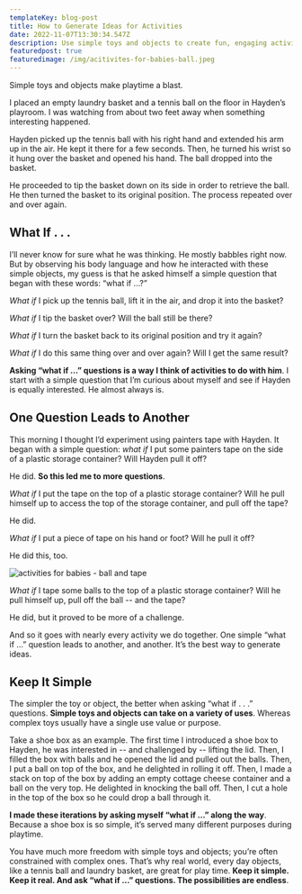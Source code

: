 ```yaml
---
templateKey: blog-post
title: How to Generate Ideas for Activities
date: 2022-11-07T13:30:34.547Z
description: Use simple toys and objects to create fun, engaging activities for babies.
featuredpost: true
featuredimage: /img/acitivites-for-babies-ball.jpeg
---
```

Simple toys and objects make playtime a blast. 



I placed an empty laundry basket and a tennis ball on the floor in Hayden’s playroom. I was watching from about two feet away when something interesting happened. 



Hayden picked up the tennis ball with his right hand and extended his arm up in the air. He kept it there for a few seconds. Then, he turned his wrist so it hung over the basket and opened his hand. The ball dropped into the basket. 



He proceeded to tip the basket down on its side in order to retrieve the ball. He then turned the basket to its original position. The process repeated over and over again. 

## What If . . . 



I’ll never know for sure what he was thinking. He mostly babbles right now. But by observing his body language and how he interacted with these simple objects, my guess is that he asked himself a simple question that began with these words: “what if …?” 



*What if* I pick up the tennis ball, lift it in the air, and drop it into the basket? 



*What if* I tip the basket over? Will the ball still be there? 



*What if* I turn the basket back to its original position and try it again? 



*What if* I do this same thing over and over again? Will I get the same result?



**Asking “what if …” questions is a way I think of activities to do with him**. I start with a simple question that I’m curious about myself and see if Hayden is equally interested. He almost always is. 

## One Question Leads to Another

This morning I thought I’d experiment using painters tape with Hayden. It began with a simple question: *what if* I put some painters tape on the side of a plastic storage container? Will Hayden pull it off?



He did. **So this led me to more questions**. 



*What if* I put the tape on the top of a plastic storage container? Will he pull himself up to access the top of the storage container, and pull off the tape?



He did. 



*What if* I put a piece of tape on his hand or foot? Will he pull it off?



He did this, too.

![activities for babies - ball and tape ](/img/activities-for-babies-ball-and-crate-2.jpeg)

*What if* I tape some balls to the top of a plastic storage container? Will he pull himself up, pull off the ball -- and the tape? 



He did, but it proved to be more of a challenge.



And so it goes with nearly every activity we do together. One simple “what if …” question leads to another, and another. It’s the best way to generate ideas. 

## Keep It Simple

The simpler the toy or object, the better when asking “what if . . .” questions. **Simple toys and objects can take on a variety of uses**. Whereas complex toys usually have a single use value or purpose.  



Take a shoe box as an example. The first time I introduced a shoe box to Hayden, he was interested in -- and challenged by -- lifting the lid. Then, I filled the box with balls and he opened the lid and pulled out the balls. Then, I put a ball on top of the box, and he delighted in rolling it off. Then, I made a stack on top of the box by adding an empty cottage cheese container and a ball on the very top. He delighted in knocking the ball off. Then, I cut a hole in the top of the box so he could drop a ball through it. 



**I made these iterations by asking myself “what if …” along the way**. Because a shoe box is so simple, it’s served many different purposes during playtime. 



You have much more freedom with simple toys and objects; you’re often constrained with complex ones. That’s why real world, every day objects, like a tennis ball and laundry basket, are great for play time. **Keep it simple. Keep it real. And ask “what if …” questions. The possibilities are endless**.